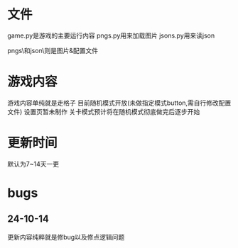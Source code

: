 # 文件
game.py是游戏的主要运行内容
pngs.py用来加载图片
jsons.py用来读json

pngs\和json\则是图片&配置文件

# 游戏内容
游戏内容单纯就是走格子
目前随机模式开放(未做指定模式button,需自行修改配置文件)
设置页暂未制作
关卡模式预计将在随机模式彻底做完后逐步开始

# 更新时间
默认为7~14天一更

# bugs
## 24-10-14
更新内容纯粹就是修bug以及修点逻辑问题

